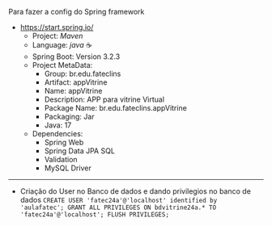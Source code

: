 Para fazer a config do Spring framework
- https://start.spring.io/
    - Project: _Maven_
    - Language: _java_ ☕
    - Spring Boot: Version 3.2.3
    - Project MetaData:
      - Group: br.edu.fateclins
      - Artifact: appVitrine
      - Name: appVitrine
      - Description: APP para vitrine Virtual
      - Package Name: br.edu.fateclins.appVitrine
      - Packaging: Jar
      - Java: 17
    - Dependencies:
        - Spring Web
        - Spring Data JPA SQL
        - Validation
        - MySQL Driver


------

- Criação do User no Banco de dados e dando privilegios no banco de dados
  `CREATE USER 'fatec24a'@'localhost' identified by 'aulafatec';
GRANT ALL PRIVILEGES ON bdvitrine24a.* TO 'fatec24a'@'localhost';
FLUSH PRIVILEGES;`
